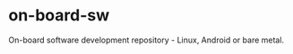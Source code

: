 on-board-sw
================

On-board software development repository - Linux, Android or bare metal.